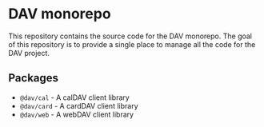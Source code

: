 # DAV monorepo

This repository contains the source code for the DAV monorepo.
The goal of this repository is to provide a single place to manage all the code for the DAV project.

## Packages

- `@dav/cal` - A calDAV client library
- `@dav/card` - A cardDAV client library
- `@dav/web` - A webDAV client library

